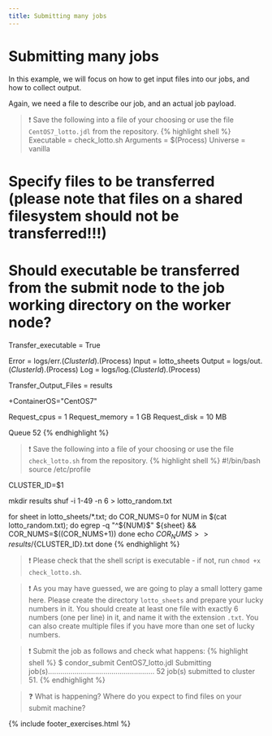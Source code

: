```yaml
---
title: Submitting many jobs
---
```

# Submitting many jobs

In this example, we will focus on how to get input files into our jobs, and how to collect output.

Again, we need a file to describe our job, and an actual job payload.

> :exclamation: Save the following into a file of your choosing or use the file `CentOS7_lotto.jdl` from the repository.
{% highlight shell %}
Executable = check_lotto.sh
Arguments  = $(Process)
Universe   = vanilla

# Specify files to be transferred (please note that files on a shared filesystem should not be transferred!!!)
# Should executable be transferred from the submit node to the job working directory on the worker node?
Transfer_executable     = True

Error                   = logs/err.$(ClusterId).$(Process)
Input                   = lotto_sheets
Output                  = logs/out.$(ClusterId).$(Process)
Log                     = logs/log.$(ClusterId).$(Process)

Transfer_Output_Files   = results

+ContainerOS="CentOS7"

Request_cpus = 1
Request_memory = 1 GB
Request_disk = 10 MB

Queue 52
{% endhighlight %}

> :exclamation: Save the following into a file of your choosing or use the file `check_lotto.sh` from the repository.
{% highlight shell %}
#!/bin/bash
source /etc/profile

CLUSTER_ID=$1

mkdir results
shuf -i 1-49 -n 6 > lotto_random.txt

for sheet in lotto_sheets/*.txt; do
		COR_NUMS=0
		for NUM in $(cat lotto_random.txt); do
				egrep -q "^${NUM}$" ${sheet} && COR_NUMS=$((COR_NUMS+1))
		done
		echo ${COR_NUMS} >> results/${CLUSTER_ID}.txt
done
{% endhighlight %}

> :exclamation: Please check that the shell script is executable - if not, run `chmod +x check_lotto.sh`.

> :exclamation: As you may have guessed, we are going to play a small lottery game here. Please create the directory `lotto_sheets` and prepare your lucky numbers in it.
> You should create at least one file with exactly 6 numbers (one per line) in it, and name it with the extension `.txt`. You can also create multiple files
> if you have more than one set of lucky numbers. 

> :exclamation: Submit the job as follows and check what happens:
{% highlight shell %}
$ condor_submit CentOS7_lotto.jdl 
Submitting job(s)....................................................
52 job(s) submitted to cluster 51.
{% endhighlight %}

> :question: What is happening? Where do you expect to find files on your submit machine?


{% include footer_exercises.html %}
